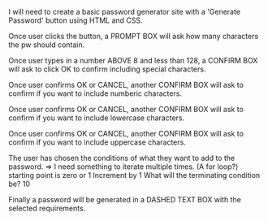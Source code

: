 I will need to create a basic password generator site with a 'Generate Password' button using HTML and CSS.

Once user clicks the button, a PROMPT BOX will ask how many characters the pw should contain. 
    <!-- what happens if anything other than a number is input? 
    what happens if you press cancel? 
    what happens if you input anything less than 8 characthers? -->

Once user types in a number ABOVE 8 and less than 128, a CONFIRM BOX will ask to click OK to confirm including special characters.
<!-- OK = special characters
CANCEL = no special characters -->

Once user confirms OK or CANCEL, another CONFIRM BOX will ask to confirm if you want to include numberic characters.
<!-- OK = numeric characters
CANCEL = no numeric characters -->

Once user confirms OK or CANCEL, another CONFIRM BOX will ask to confirm if you want to include lowercase characters.
<!-- OK = lowercase characters
CANCEL = no lowercase characters -->

Once user confirms OK or CANCEL, another CONFIRM BOX will ask to confirm if you want to include uppercase characters.
<!-- OK = uppercase characters
CANCEL = no uppercase characters -->

The user has chosen the conditions of what they want to add to the password.
=> I need something to iterate multiple times. (A for loop?) 
starting point is zero or 1
Increment by 1
What will the terminating condition be? 10


Finally a password will be generated in a DASHED TEXT BOX with the selected requirements.

<!-- lots of variables -->
<!-- more functions  -->